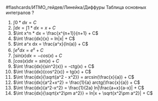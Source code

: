 #flashcards/ИТМО_гейдев/Линейка/Диффуры 
Таблица основных интегралов
?
1. $\int 0 * dx = C$
2. $\int dx = \int 1 * dx = x + C$
3. $\int x^n * dx = \frac{x^{n+1}}{n+1} + C$
4. $\int \frac{dx}{x} = ln|x| + C$
5. $\int a^x dx = \frac{a^x}{ln(a)} + C$
6. $\int e^x dx = e^x + C$
7. $\int sin(x)dx = -cos(x) + C$
8. $\int cos(x)dx = sin(x) + C$
9. $\int \frac{dx}{sin^2(x)} = -ctg(x) + C$
10. $\int \frac{dx}{cos^2(x)} = tg(x) + C$
11. $\int \frac{dx}{\sqrt{a^2 - x^2}} = arcsin(\frac{x}{a}) + C$
12. $\int \frac{dx}{a^2+x^2} = \frac{1}{a} arctg(\frac{x}{a}) + C$
13. $\int \frac{dx}{a^2-x^2} = \frac{1}{2a} ln|\frac{a+x}{a-x}| + C$
14. $\int \frac{dx}{\sqrt{x^2\pm a^2}} = ln|x + \sqrt{x^2\pm a^2}| + C$